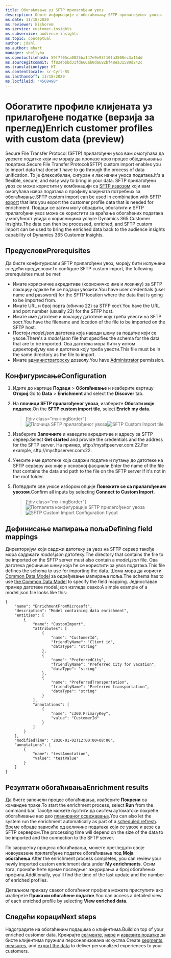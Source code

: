 ```yaml
---
title: Обогаћивање уз SFTP прилагођени увоз
description: Опште информације о обогаћивању SFTP прилагођеног увоза.
ms.date: 11/18/2020
ms.reviewer: kishorem
ms.service: customer-insights
ms.subservice: audience-insights
ms.topic: conceptual
author: jdahl
ms.author: mhart
manager: shellyha
ms.openlocfilehash: 59f7f05ca0825ba147e9e93f10fa3508ec3a16dd
ms.sourcegitcommit: ff824bbbd31fd666ab0da682bf48ea31580d242c
ms.translationtype: HT
ms.contentlocale: sr-Cyrl-RS
ms.lasthandoff: 11/18/2020
ms.locfileid: "4568498"
---
```

# <a name="enrich-customer-profiles-with-custom-data-preview"></a><span data-ttu-id="a25e2-103">Обогатите профиле клијената уз прилагођене податке (верзија за преглед)</span><span class="sxs-lookup"><span data-stu-id="a25e2-103">Enrich customer profiles with custom data (preview)</span></span>

<span data-ttu-id="a25e2-104">Secure File Transfer Protocol (SFTP) прилагођени увоз вам омогућава да увезете податке који не морају да пролазе кроз процес обједињавања података.</span><span class="sxs-lookup"><span data-stu-id="a25e2-104">Secure File Transfer Protocol(SFTP) custom import enables you to import data that doesn't have to go through the process of data unification.</span></span> <span data-ttu-id="a25e2-105">То је флексибилан, сигуран и лак начин уноса података.</span><span class="sxs-lookup"><span data-stu-id="a25e2-105">It's a flexible, secure, and easy way to bring in your data.</span></span> <span data-ttu-id="a25e2-106">SFTP прилагођени увоз се може користити у комбинацији са [SFTP извозом](export-sftp.md) који вам омогућава извоз података о профилу клијената потребних за обогаћивање.</span><span class="sxs-lookup"><span data-stu-id="a25e2-106">SFTP custom import can be used in combination with [SFTP export](export-sftp.md) that lets you export the customer profile data that is needed for enrichment.</span></span> <span data-ttu-id="a25e2-107">Подаци се затим могу обрадити, обогатити и SFTP прилагођени увоз може се користити за враћање обогаћених података у могућност увида о корисницима услуге Dynamics 365 Customer Insights.</span><span class="sxs-lookup"><span data-stu-id="a25e2-107">The data can then be processed, enriched, and SFTP custom import can be used to bring the enriched data back to the audience insights capability of Dynamics 365 Customer Insights.</span></span>

## <a name="prerequisites"></a><span data-ttu-id="a25e2-108">Предуслови</span><span class="sxs-lookup"><span data-stu-id="a25e2-108">Prerequisites</span></span>

<span data-ttu-id="a25e2-109">Да бисте конфигурисали SFTP прилагођени увоз, морају бити испуњени следећи предуслови:</span><span class="sxs-lookup"><span data-stu-id="a25e2-109">To configure SFTP custom import, the following prerequisites must be met:</span></span>

- <span data-ttu-id="a25e2-110">Имате корисничке акредитиве (корисничко име и лозинку) за SFTP локацију одакле ће се подаци увозити.</span><span class="sxs-lookup"><span data-stu-id="a25e2-110">You have user credentials (user name and password) for the SFTP location where the data that is going to be imported from.</span></span>
- <span data-ttu-id="a25e2-111">Имате URL и број порта (обично 22) за STFP хост.</span><span class="sxs-lookup"><span data-stu-id="a25e2-111">You have the URL and port number (usually 22) for the STFP host.</span></span>
- <span data-ttu-id="a25e2-112">Имате име датотеке и локацију датотеке коју треба увести на SFTP хост.</span><span class="sxs-lookup"><span data-stu-id="a25e2-112">You have the filename and location of the file to be imported on the SFTP host.</span></span>
- <span data-ttu-id="a25e2-113">Постоји *model.json* датотека која наводи шему за податке који се увозе.</span><span class="sxs-lookup"><span data-stu-id="a25e2-113">There's a *model.json* file that specifies the schema for the data that are to be imported.</span></span> <span data-ttu-id="a25e2-114">Ова датотека мора бити у истом директоријуму као и датотека коју треба увести.</span><span class="sxs-lookup"><span data-stu-id="a25e2-114">This file must be in the same directory as the file to import.</span></span>
- <span data-ttu-id="a25e2-115">Имате [администраторску](permissions.md#administrator) дозволу.</span><span class="sxs-lookup"><span data-stu-id="a25e2-115">You have [Administrator](permissions.md#administrator) permission.</span></span>

## <a name="configuration"></a><span data-ttu-id="a25e2-116">Конфигурисање</span><span class="sxs-lookup"><span data-stu-id="a25e2-116">Configuration</span></span>

1. <span data-ttu-id="a25e2-117">Идите до картице **Подаци** > **Обогаћивање** и изаберите картицу **Откриј**.</span><span class="sxs-lookup"><span data-stu-id="a25e2-117">Go to **Data** > **Enrichment** and select the **Discover** tab.</span></span>

1. <span data-ttu-id="a25e2-118">На **плочици SFTP прилагођеног увоза**, изаберите **Обогати моје податке**.</span><span class="sxs-lookup"><span data-stu-id="a25e2-118">On the **SFTP custom import tile**, select **Enrich my data**.</span></span>

   > [!div class="mx-imgBorder"]
   > <span data-ttu-id="a25e2-119">![Плочица SFTP прилагођеног увоза](media/SFTP_Custom_Import_tile.png "Плочица SFTP прилагођеног увоза")</span><span class="sxs-lookup"><span data-stu-id="a25e2-119">![SFTP Custom Import tile](media/SFTP_Custom_Import_tile.png "SFTP Custom Import tile")</span></span>

1. <span data-ttu-id="a25e2-120">Изаберите **Започните** и наведите акредитиве и адресу за SFTP сервер.</span><span class="sxs-lookup"><span data-stu-id="a25e2-120">Select **Get started** and provide the credentials and the address for the SFTP server.</span></span> <span data-ttu-id="a25e2-121">На пример, sftp://mysftpserver.com:22.</span><span class="sxs-lookup"><span data-stu-id="a25e2-121">For example, sftp://mysftpserver.com:22.</span></span>

1. <span data-ttu-id="a25e2-122">Унесите име датотеке која садржи податке и путању до датотеке на SFTP серверу ако није у основној фасцикли.</span><span class="sxs-lookup"><span data-stu-id="a25e2-122">Enter the name of the file that contains the data and path to the file on the SFTP server if it's not in the root folder.</span></span>

1. <span data-ttu-id="a25e2-123">Потврдите све уносе избором опције **Повежите се са прилагођеним увозом**.</span><span class="sxs-lookup"><span data-stu-id="a25e2-123">Confirm all inputs by selecting **Connect to Custom Import**.</span></span>

   > [!div class="mx-imgBorder"]
   > <span data-ttu-id="a25e2-124">![Потпалета конфигурације SFTP прилагођеног увоза](media/SFTP_Custom_Import_Configuration_flyout.png "Потпалета конфигурације SFTP прилагођеног увоза")</span><span class="sxs-lookup"><span data-stu-id="a25e2-124">![SFTP Custom Import Configuration flyout](media/SFTP_Custom_Import_Configuration_flyout.png "SFTP Custom Import Configuration flyout")</span></span>

## <a name="defining-field-mappings"></a><span data-ttu-id="a25e2-125">Дефинисање мапирања поља</span><span class="sxs-lookup"><span data-stu-id="a25e2-125">Defining field mappings</span></span> 

<span data-ttu-id="a25e2-126">Директоријум који садржи датотеку за увоз на SFTP сервер такође мора садржати *model.json* датотеку.</span><span class="sxs-lookup"><span data-stu-id="a25e2-126">The directory that contains the file to be imported on the SFTP server must also contain a *model.json* file.</span></span> <span data-ttu-id="a25e2-127">Ова датотека дефинише шему која ће се користити за увоз података.</span><span class="sxs-lookup"><span data-stu-id="a25e2-127">This file defines the schema to use for importing the data.</span></span> <span data-ttu-id="a25e2-128">Шема мора да користи [Common Data Model](https://docs.microsoft.com/common-data-model/) за одређивање мапирања поља.</span><span class="sxs-lookup"><span data-stu-id="a25e2-128">The schema has to use [the Common Data Model](https://docs.microsoft.com/common-data-model/) to specify the field mapping.</span></span> <span data-ttu-id="a25e2-129">Једноставан пример датотеке model.json изгледа овако:</span><span class="sxs-lookup"><span data-stu-id="a25e2-129">A simple example of a model.json file looks like this:</span></span>

```
{
    "name": "EnrichmentFromMicrosoft",
    "description": "Model containing data enrichment",
    "entities": [
        {
            "name": "CustomImport",
            "attributes": [
                {
                    "name": "CustomerId",
                    "friendlyName": "Client id",
                    "dataType": "string"
                },
                {
                    "name": "PreferredCity",
                    "friendlyName": "Preferred City for vacation",
                    "dataType": "string"
                },
                {
                    "name": "PreferredTransportation",
                    "friendlyName": "Preferred transportation",
                    "dataType": "string"
                }
            ],
            "annotations": [
                {
                    "name": "c360:PrimaryKey",
                    "value": "CustomerId"
                }
            ]
        }
    ],
    "modifiedTime": "2020-01-02T12:00:00+08:00",
    "annotations": [
        {
            "name": "testAnnotation",
            "value": "testValue"
        }
    ]
}
```

## <a name="enrichment-results"></a><span data-ttu-id="a25e2-130">Резултати обогаћивања</span><span class="sxs-lookup"><span data-stu-id="a25e2-130">Enrichment results</span></span>

<span data-ttu-id="a25e2-131">Да бисте започели процес обогаћивања, изаберите **Покрени** са командне траке.</span><span class="sxs-lookup"><span data-stu-id="a25e2-131">To start the enrichment process, select **Run** from the command bar.</span></span> <span data-ttu-id="a25e2-132">Такође можете пустити да систем аутоматски покреће обогаћивање као део [планираног освежавања](system.md#schedule-tab).</span><span class="sxs-lookup"><span data-stu-id="a25e2-132">You can also let the system run the enrichment automatically as part of a [scheduled refresh](system.md#schedule-tab).</span></span> <span data-ttu-id="a25e2-133">Време обраде зависиће од величине података који се увозе и везе са SFTP сервером.</span><span class="sxs-lookup"><span data-stu-id="a25e2-133">The processing time will depend on the size of the data to be imported and the connection to the SFTP server.</span></span>

<span data-ttu-id="a25e2-134">По завршетку процеса обогаћивања, можете прегледати своје новоувезене прилагођене податке обогаћивања под **Моја обогаћења**.</span><span class="sxs-lookup"><span data-stu-id="a25e2-134">After the enrichment process completes, you can review your newly imported custom enrichment data under **My enrichments**.</span></span> <span data-ttu-id="a25e2-135">Осим тога, пронаћи ћете време последњег ажурирања и број обогаћених профила.</span><span class="sxs-lookup"><span data-stu-id="a25e2-135">Additionally, you'll find the time of the last update and the number of enriched profiles.</span></span>

<span data-ttu-id="a25e2-136">Детаљном приказу сваког обогаћеног профила можете приступити ако изаберете **Прикажи обогаћене податке**.</span><span class="sxs-lookup"><span data-stu-id="a25e2-136">You can access a detailed view of each enriched profile by selecting **View enriched data**.</span></span>

## <a name="next-steps"></a><span data-ttu-id="a25e2-137">Следећи кораци</span><span class="sxs-lookup"><span data-stu-id="a25e2-137">Next steps</span></span>

<span data-ttu-id="a25e2-138">Надоградите на обогаћеним подацима о клијентима.</span><span class="sxs-lookup"><span data-stu-id="a25e2-138">Build on top of your enriched customer data.</span></span> <span data-ttu-id="a25e2-139">Креирајте [сегменте](segments.md), [мере](measures.md) и [извезите податке](export-destinations.md) да бисте клијентима пружили персонализована искуства.</span><span class="sxs-lookup"><span data-stu-id="a25e2-139">Create [segments](segments.md), [measures](measures.md), and [export the data](export-destinations.md) to deliver personalized experiences to your customers.</span></span>


